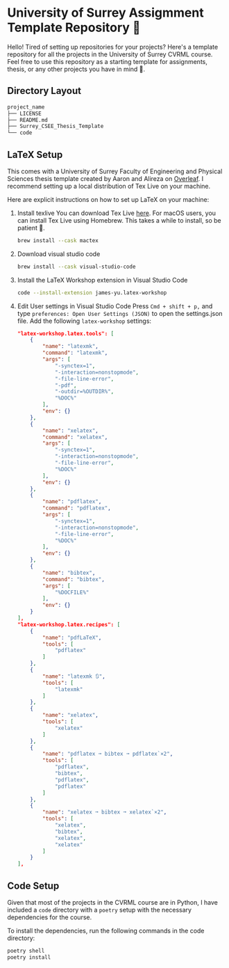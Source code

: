 # University of Surrey Assigmment Template Repository 🦌
Hello! Tired of setting up repositories for your projects? Here's a template repository for all the projects in the University of Surrey CVRML course. Feel free to use this repository as a starting template for assignments, thesis, or any other projects you have in mind 🫶.

## Directory Layout
```bash
project_name
├── LICENSE
├── README.md
├── Surrey_CSEE_Thesis_Template
└── code
```
## LaTeX Setup
This comes with a University of Surrey Faculty of Engineering and Physical Sciences thesis template created by Aaron and Alireza on [Overleaf](https://www.overleaf.com/latex/templates/surrey-feps-confirmation-report-template/kffgbyxwcrbg). I recommend setting up a local distribution of Tex Live on your machine.

Here are explicit instructions on how to set up LaTeX on your machine:

1. Install texlive
You can download Tex Live [here](https://www.tug.org/texlive/).
For macOS users, you can install Tex Live using Homebrew. This takes a while to install, so be patient 🐢.
    ```bash
    brew install --cask mactex
    ```

2. Download visual studio code
    ```bash
    brew install --cask visual-studio-code
    ```

3. Install the LaTeX Workshop extension in Visual Studio Code
    ```bash
    code --install-extension james-yu.latex-workshop
    ```

4. Edit User settings in Visual Studio Code
Press `Cmd + shift + p,` and type `preferences: Open User Settings (JSON)` to open the settings.json file. Add the following `latex-workshop` settings:
    ```json
    "latex-workshop.latex.tools": [
        {
            "name": "latexmk",
            "command": "latexmk",
            "args": [
                "-synctex=1",
                "-interaction=nonstopmode",
                "-file-line-error",
                "-pdf",
                "-outdir=%OUTDIR%",
                "%DOC%"
            ],
            "env": {}
        },
        {
            "name": "xelatex",
            "command": "xelatex",
            "args": [
                "-synctex=1",
                "-interaction=nonstopmode",
                "-file-line-error",
                "%DOC%"
            ],
            "env": {}
        },
        {
            "name": "pdflatex",
            "command": "pdflatex",
            "args": [
                "-synctex=1",
                "-interaction=nonstopmode",
                "-file-line-error",
                "%DOC%"
            ],
            "env": {}
        },
        {
            "name": "bibtex",
            "command": "bibtex",
            "args": [
                "%DOCFILE%"
            ],
            "env": {}
        }
    ],
    "latex-workshop.latex.recipes": [
        {
            "name": "pdfLaTeX",
            "tools": [
                "pdflatex"
            ]
        },
        {
            "name": "latexmk 🔃",
            "tools": [
                "latexmk"
            ]
        },
        {
            "name": "xelatex",
            "tools": [
                "xelatex"
            ]
        },
        {
            "name": "pdflatex ➞ bibtex ➞ pdflatex`×2",
            "tools": [
                "pdflatex",
                "bibtex",
                "pdflatex",
                "pdflatex"
            ]
        },
        {
            "name": "xelatex ➞ bibtex ➞ xelatex`×2",
            "tools": [
                "xelatex",
                "bibtex",
                "xelatex",
                "xelatex"
            ]
        }
    ],
    ```

## Code Setup
Given that most of the projects in the CVRML course are in Python, I have included a `code` directory with a `poetry` setup with the necessary dependencies for the course.

To install the dependencies, run the following commands in the code directory:
```bash
poetry shell
poetry install
```
